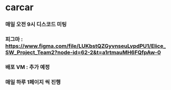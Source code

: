 # carcar

### 매일 오전 9시 디스코드 미팅

### 피그마 : https://www.figma.com/file/LUKbstQZGyvnseuLvpdPU1/Elice_SW_Project_Team2?node-id=62-2&t=a1rtmauMH6FQfpAw-0
### 배포 VM : 추가 예정


### 매일 하루 1페이지 씩 진행
